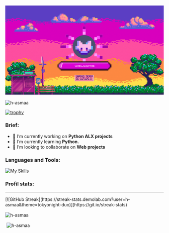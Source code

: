 <!--
**H-Asmaa/H-Asmaa** is a ✨ _special_ ✨ repository because its `README.md` (this file) appears on your GitHub profile.

Here are some ideas to get you started:

- 🔭 I’m currently working on ...
- 🌱 I’m currently learning ...
- 👯 I’m looking to collaborate on ...
- 🤔 I’m looking for help with ...
- 💬 Ask me about ...
- 📫 How to reach me: ...
- 😄 Pronouns: ...
- ⚡ Fun fact: ...
-->
<img src="Colorful Pixel Art Youtube Gaming Intro Video (1).gif"></img>
<p align="left"> <img src="https://komarev.com/ghpvc/?username=h-asmaa&label=Profile%20views&color=0e75b6&style=flat" alt="h-asmaa" /> </p>

[![trophy](https://github-profile-trophy.vercel.app/?username=h-asmaa&theme=darkhub)](https://github.com/ryo-ma/github-profile-trophy)

<h3 align="left">Brief:</h3>
<ul>
  <li>🔭 I’m currently working on  <strong>Python ALX projects</strong></li>
  <li>🌱 I’m currently learning <strong>Python.</strong></li>
  <li>👯 I’m looking to collaborate on <strong>Web projects</strong></li>
</ul>

<h3 align="left">Languages and Tools:</h3>

[![My Skills](https://skillicons.dev/icons?i=html,css,figma,git,bash,c,laravel,latex,linux,mysql,ps,php,python)](https://skillicons.dev)

<h3 align="left">Profil stats:</h3>
<hr>
[![GitHub Streak](https://streak-stats.demolab.com?user=h-asmaa&theme=tokyonight-duo)](https://git.io/streak-stats)

<p><img align="center" src="https://github-readme-stats.vercel.app/api/top-langs?username=h-asmaa&theme=github_dark&show_icons=true&locale=en&layout=compact" alt="h-asmaa" /></p>

<p>&nbsp;<img align="center" src="https://github-readme-stats.vercel.app/api?username=h-asmaa&theme=github_dark&show_icons=true&locale=en" alt="h-asmaa" /></p>



